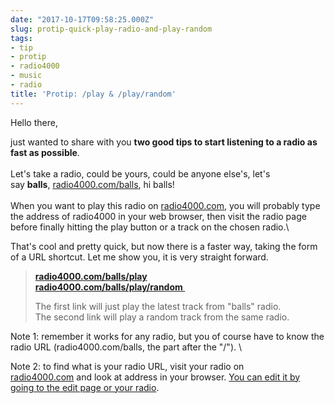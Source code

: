 ```yaml
---
date: "2017-10-17T09:58:25.000Z"
slug: protip-quick-play-radio-and-play-random
tags:
- tip
- protip
- radio4000
- music
- radio
title: 'Protip: /play & /play/random'
---
```


Hello there,

just wanted to share with you **two good tips to start listening to a
radio as fast as possible**.\
\
Let's take a radio, could be yours, could be anyone else's, let's
say **balls**, [radio4000.com/balls](https://radio4000.com/balls), hi
balls!\
\
When you want to play this radio
on [radio4000.com](https://radio4000.com), you will probably type the
address of radio4000 in your web browser, then visit the radio page
before finally hitting the play button or a track on the chosen radio.\

That's cool and pretty quick, but now there is a faster way, taking the
form of a URL shortcut. Let me show you, it is very straight forward.

> **[radio4000.com/balls/play](https://radio4000.com/balls/play)\
> [radio4000.com/balls/play/random ](https://radio4000.com/balls/play/random)**
>
> The first link will just play the latest track from "balls" radio.\
> The second link will play a random track from the same radio.

Note 1: remember it works for any radio, but you of course have to know
the radio URL (radio4000.com/balls, the part after the "/"). \

Note 2: to find what is your radio URL, visit your radio on
[radio4000.com](https://radio4000.com) and look at address in your
browser. [You can edit it by going to the edit page or your
radio](https://support.internet4000.com/radio4000/#how-do-i-change-the-url-of-my-radio).

